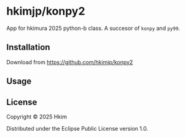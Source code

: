 # hkimjp/konpy2

App for hkimura 2025 python-b class. A succesor of `konpy` and `py99`.

## Installation

Download from https://github.com/hkimjp/konpy2

## Usage


## License

Copyright © 2025 Hkim

Distributed under the Eclipse Public License version 1.0.

